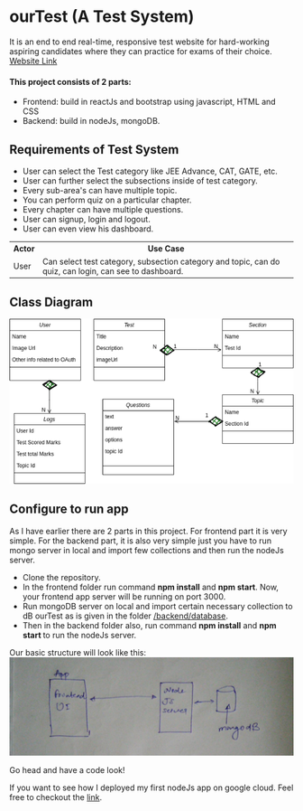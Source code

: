 # ourTest (A Test System)

It is an end to end real-time, responsive test website for 
hard-working aspiring candidates where they can practice for
exams of their choice. 
<a href="http://ourtest.rohitsinghiiitm.com/home">
Website Link</a>

#### This project consists of 2 parts:
- Frontend: build in reactJs and bootstrap using javascript, HTML
 and CSS
- Backend: build in nodeJs, mongoDB.

## Requirements of Test System
- User can select the Test category like JEE Advance, CAT, GATE, etc.
- User can further select the subsections inside of test category.
- Every sub-area's can have multiple topic.
- You can perform quiz on a particular chapter.
- Every chapter can have multiple questions.
- User can signup, login and logout.
- User can even view his dashboard.

<table style="width: 100%">
    <tr>
        <th>Actor</th>
        <th>Use Case</th>
    </tr>
    <tr>
        <td>User</td>
        <td>
            Can select test category, subsection category and topic,
            can do quiz, can login, can see to dashboard.
        </td>
    </tr>
</table>

## Class Diagram
![alt text](images/classDig.png)

## Configure to run app
As I have earlier there are 2 parts in this project. For frontend
part it is very simple. For the backend part, it is also very 
simple just you have to run mongo server in local and import 
few collections and then run the nodeJs server.

- Clone the repository.
- In the frontend folder run command <b>npm install</b> and 
<b>npm start</b>. 
Now, your frontend app server will be running on port 3000.
- Run mongoDB server on local and import certain necessary 
collection to dB ourTest as is given in the folder 
<a href="/backend/database">/backend/database</a>.
- Then in the backend folder also, run command <b>npm install</b> and <b>npm start </b> 
to run the nodeJs server.

Our basic structure will look like this:
![alt text](images/flowDig.jpeg)

Go head and have a code look!

If you want to see how I deployed my first
nodeJs app on google cloud. Feel free to
checkout the <a href="https://rohitsingh-68836.medium.com/deploy-your-first-node-js-and-mongodb-app-on-google-cloud-51c2488aa8d8">link</a>.


